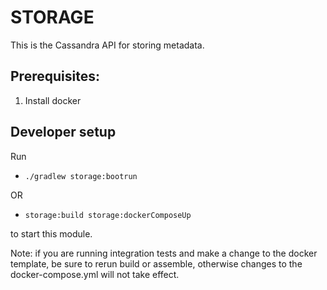 # STORAGE
This is the Cassandra API for storing metadata.

## Prerequisites:
1. Install docker

## Developer setup
Run
-  ```./gradlew storage:bootrun```

OR
-  ```storage:build storage:dockerComposeUp``` 

to start this module.

Note: if you are running integration tests and make a change to the docker template, be sure to rerun build or assemble, otherwise changes to the docker-compose.yml will not take effect.

 